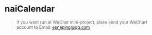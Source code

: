 <!--
 * @Author: wenzhenjin
 * @Date: 2021-08-13 16:47:48
 * @LastEditors: wenzhenjin
 * @LastEditTime: 2021-08-13 16:51:01
 * @FilePath: /taro-mini/README.md
-->
# naiCalendar

> if you want run at WeChat mini-project, plase send your WeChart account to Email: esnaping@qq.com
